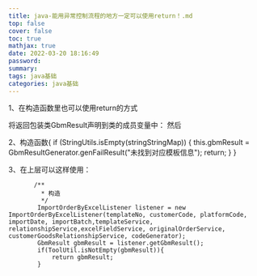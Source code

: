 ```yaml
---
title: java-能用异常控制流程的地方一定可以使用return！.md
top: false
cover: false
toc: true
mathjax: true
date: 2022-03-20 18:16:49
password:
summary:
tags: java基础
categories: java基础
---
```

1、在构造函数里也可以使用return的方式

将返回包装类GbmResult声明到类的成员变量中：
然后

2、构造函数{
        if (StringUtils.isEmpty(stringStringMap)) {
            this.gbmResult = GbmResultGenerator.genFailResult("未找到对应模板信息");
            return;
        }
}


3、在上层可以这样使用：
~~~
       /**
         * 构造
         */
        ImportOrderByExcelListener listener = new ImportOrderByExcelListener(templateNo, customerCode, platformCode, importDate, importBatch,templateService, relationshipService,excelFieldService, originalOrderService, customerGoodsRelationshipService, codeGenerator);
        GbmResult gbmResult = listener.getGbmResult();
        if(ToolUtil.isNotEmpty(gbmResult)){
            return gbmResult;
        }
~~~
